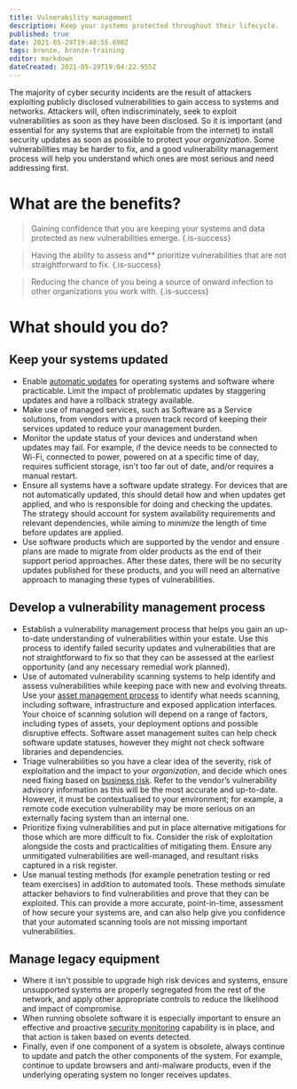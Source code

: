 ```yaml
---
title: Vulnerability management
description: Keep your systems protected throughout their lifecycle.
published: true
date: 2021-05-29T19:40:55.690Z
tags: bronze, bronze-training
editor: markdown
dateCreated: 2021-05-29T19:04:22.955Z
---
```


The majority of cyber security incidents are the result of attackers exploiting publicly disclosed vulnerabilities to gain access to systems and networks. Attackers will, often indiscriminately, seek to exploit vulnerabilities as soon as they have been disclosed. So it is important (and essential for any systems that are exploitable from the internet) to install security updates as soon as possible to protect your *organization*. Some vulnerabilities may be harder to fix, and a good vulnerability management process will help you understand which ones are most serious and need addressing first.

# What are the benefits?

> Gaining confidence that you are keeping your systems and data protected as new vulnerabilities emerge.
{.is-success}

> Having the ability to assess and** prioritize vulnerabilities that are not straightforward to fix.
{.is-success}

> Reducing the chance of you being a source of onward infection to other organizations you work with.
{.is-success}

# What should you do?

## Keep your systems updated

-   Enable [automatic updates](/bronze-training/mobile-device-guidance/keeping-devices-and-software-up-to-date) for operating systems and software where practicable. Limit the impact of problematic updates by staggering updates and have a rollback strategy available.
-   Make use of managed services, such as Software as a Service solutions, from vendors with a proven track record of keeping their services updated to reduce your management burden.
-   Monitor the update status of your devices and understand when updates may fail. For example, if the device needs to be connected to Wi-Fi, connected to power, powered on at a specific time of day, requires sufficient storage, isn't too far out of date, and/or requires a manual restart.
-   Ensure all systems have a software update strategy. For devices that are not automatically updated, this should detail how and when updates get applied, and who is responsible for doing and checking the updates. The strategy should account for system availability requirements and relevant dependencies, while aiming to *minimize* the length of time before updates are applied.
-   Use software products which are supported by the vendor and ensure plans are made to migrate from older products as the end of their support period approaches. After these dates, there will be no security updates published for these products, and you will need an alternative approach to managing these types of vulnerabilities.

## Develop a vulnerability management process

-   Establish a vulnerability management process that helps you gain an up-to-date understanding of vulnerabilities within your estate. Use this process to identify failed security updates and vulnerabilities that are not straightforward to fix so that they can be assessed at the earliest opportunity (and any necessary remedial work planned).
-   Use of automated vulnerability scanning systems to help identify and assess vulnerabilities while keeping pace with new and evolving threats. Use your [asset management process](/bronze-training/background-advanced/10-steps-asset-management) to identify what needs scanning, including software, infrastructure and exposed application interfaces. Your choice of scanning solution will depend on a range of factors, including types of assets, your deployment options and possible disruptive effects. Software asset management suites can help check software update statuses, however they might not check software libraries and dependencies.
-   Triage vulnerabilities so you have a clear idea of the severity, risk of exploitation and the impact to your *organization*, and decide which ones need fixing based on [business risk](/bronze-training/background-advanced/10-steps-risk-management). Refer to the vendor’s vulnerability advisory information as this will be the most accurate and up-to-date. However, it must be contextualised to your environment; for example, a remote code execution vulnerability may be more serious on an externally facing system than an internal one.
-   Prioritize fixing vulnerabilities and put in place alternative mitigations for those which are more difficult to fix. Consider the risk of exploitation alongside the costs and practicalities of mitigating them. Ensure any unmitigated vulnerabilities are well-managed, and resultant risks captured in a risk register.
-   Use manual testing methods (for example penetration testing or red team exercises) in addition to automated tools. These methods simulate attacker behaviors to find vulnerabilities and prove that they can be exploited. This can provide a more accurate, point-in-time, assessment of how secure your systems are, and can also help give you confidence that your automated scanning tools are not missing important vulnerabilities.

## Manage legacy equipment

-   Where it isn't possible to upgrade high risk devices and systems, ensure unsupported systems are properly segregated from the rest of the network, and apply other appropriate controls to reduce the likelihood and impact of compromise. 
-   When running obsolete software it is especially important to ensure an effective and proactive [security monitoring](/bronze-training/background-advanced/10-steps-monitoring) capability is in place, and that action is taken based on events detected.
-   Finally, even if one component of a system is obsolete, always continue to update and patch the other components of the system. For example, continue to update browsers and anti-malware products, even if the underlying operating system no longer receives updates.